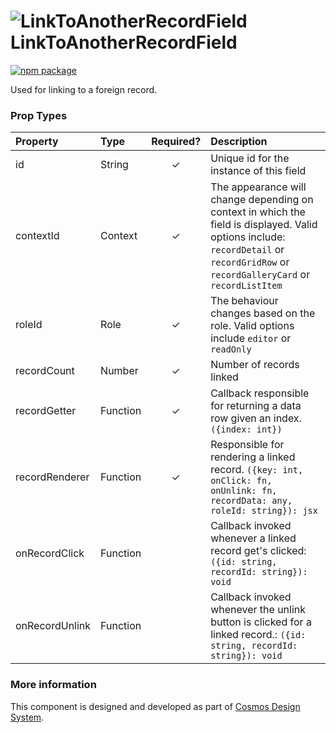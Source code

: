 # ![LinkToAnotherRecordField](https://user-images.githubusercontent.com/44801418/48109947-2a66c380-e27c-11e8-864a-c77e7502d98a.png) LinkToAnotherRecordField

[![npm package][npm-badge]][npm]

Used for linking to a foreign record.	

### Prop Types

| Property | Type | Required? | Description |
|:---|:---|:---:|:---|
| id | String | ✓ | Unique id for the instance of this field |
| contextId | Context | ✓ | The appearance will change depending on context in which the field is displayed. Valid options include: `recordDetail` or `recordGridRow` or `recordGalleryCard` or `recordListItem` |
| roleId | Role | ✓ | The behaviour changes based on the role. Valid options include `editor` or `readOnly` |
| recordCount | Number | ✓ | Number of records linked |
| recordGetter | Function | ✓ | Callback responsible for returning a data row given an index. `({index: int})` |
| recordRenderer | Function | ✓ | Responsible for rendering a linked record. `({key: int, onClick: fn, onUnlink: fn, recordData: any, roleId: string}): jsx`|
| onRecordClick | Function |  | Callback invoked whenever a linked record get's clicked: `({id: string, recordId: string}): void` |
| onRecordUnlink | Function |  | Callback invoked whenever the unlink button is clicked for a linked record.: `({id: string, recordId: string}): void` |

### More information

This component is designed and developed as part of [Cosmos Design System][cmds]. 

[cmds]: https://github.com/entercosmos/cosmos
[npm-badge]: https://img.shields.io/npm/v/@cmds/link-to-another-record-field.svg
[npm]: https://www.npmjs.org/package/@cmds/link-to-another-record-field
